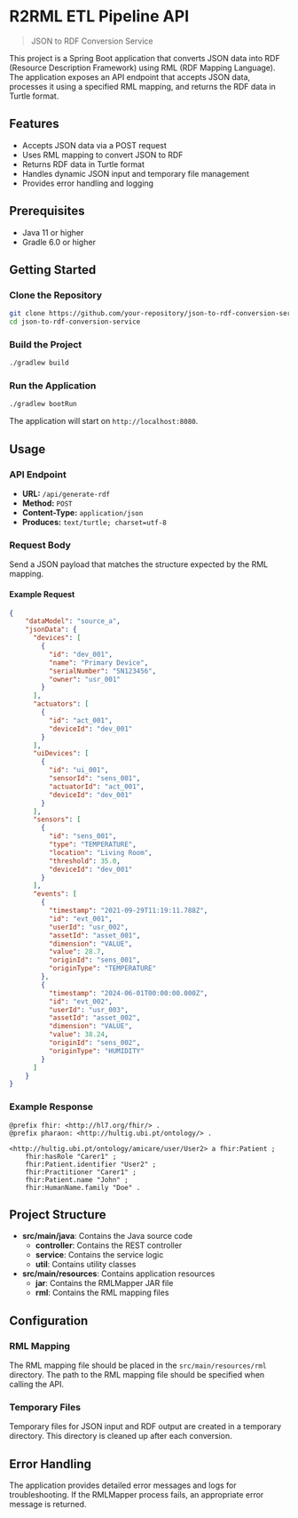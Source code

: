 # R2RML ETL Pipeline API
> JSON to RDF Conversion Service

This project is a Spring Boot application that converts JSON data into RDF (Resource Description Framework) using RML (RDF Mapping Language). The application exposes an API endpoint that accepts JSON data, processes it using a specified RML mapping, and returns the RDF data in Turtle format.

## Features

- Accepts JSON data via a POST request
- Uses RML mapping to convert JSON to RDF
- Returns RDF data in Turtle format
- Handles dynamic JSON input and temporary file management
- Provides error handling and logging

## Prerequisites

- Java 11 or higher
- Gradle 6.0 or higher

## Getting Started

### Clone the Repository

```sh
git clone https://github.com/your-repository/json-to-rdf-conversion-service.git
cd json-to-rdf-conversion-service
```

### Build the Project

```sh
./gradlew build
```

### Run the Application

```sh
./gradlew bootRun
```

The application will start on `http://localhost:8080`.

## Usage

### API Endpoint

- **URL:** `/api/generate-rdf`
- **Method:** `POST`
- **Content-Type:** `application/json`
- **Produces:** `text/turtle; charset=utf-8`

### Request Body

Send a JSON payload that matches the structure expected by the RML mapping.

#### Example Request

```json
{
    "dataModel": "source_a",
    "jsonData": {
      "devices": [
        {
          "id": "dev_001",
          "name": "Primary Device",
          "serialNumber": "SN123456",
          "owner": "usr_001"
        }
      ],
      "actuators": [
        {
          "id": "act_001",
          "deviceId": "dev_001"
        }
      ],
      "uiDevices": [
        {
          "id": "ui_001",
          "sensorId": "sens_001",
          "actuatorId": "act_001",
          "deviceId": "dev_001"
        }
      ],
      "sensors": [
        {
          "id": "sens_001",
          "type": "TEMPERATURE",
          "location": "Living Room",
          "threshold": 35.0,
          "deviceId": "dev_001"
        }
      ],
      "events": [
        {
          "timestamp": "2021-09-29T11:19:11.788Z",
          "id": "evt_001",
          "userId": "usr_002",
          "assetId": "asset_001",
          "dimension": "VALUE",
          "value": 28.7,
          "originId": "sens_001",
          "originType": "TEMPERATURE"
        },
        {
          "timestamp": "2024-06-01T00:00:00.000Z",
          "id": "evt_002",
          "userId": "usr_003",
          "assetId": "asset_002",
          "dimension": "VALUE",
          "value": 38.24,
          "originId": "sens_002",
          "originType": "HUMIDITY"
        }
      ]
    }
}
```

### Example Response

```turtle
@prefix fhir: <http://hl7.org/fhir/> .
@prefix pharaon: <http://hultig.ubi.pt/ontology/> .

<http://hultig.ubi.pt/ontology/amicare/user/User2> a fhir:Patient ;
    fhir:hasRole "Carer1" ;
    fhir:Patient.identifier "User2" ;
    fhir:Practitioner "Carer1" ;
    fhir:Patient.name "John" ;
    fhir:HumanName.family "Doe" .
```

## Project Structure

- **src/main/java**: Contains the Java source code
    - **controller**: Contains the REST controller
    - **service**: Contains the service logic
    - **util**: Contains utility classes
- **src/main/resources**: Contains application resources
    - **jar**: Contains the RMLMapper JAR file
    - **rml**: Contains the RML mapping files

## Configuration

### RML Mapping

The RML mapping file should be placed in the `src/main/resources/rml` directory. The path to the RML mapping file should be specified when calling the API.

### Temporary Files

Temporary files for JSON input and RDF output are created in a temporary directory. This directory is cleaned up after each conversion.

## Error Handling

The application provides detailed error messages and logs for troubleshooting. If the RMLMapper process fails, an appropriate error message is returned.